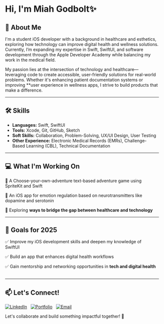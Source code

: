 # Hi, I'm Miah Godbolt✨

## 🌱 About Me  
I'm a student iOS developer with a background in healthcare and esthetics, exploring how technology can improve digital health and wellness solutions. Currently, I’m expanding my expertise in Swift, SwiftUI, and software development through the Apple Developer Academy while balancing my work in the medical field.  

My passion lies at the intersection of technology and healthcare—leveraging code to create accessible, user-friendly solutions for real-world problems. Whether it's enhancing patient documentation systems or improving **user experience in wellness apps, I strive to build products that make a difference.  

---

## 🛠️ Skills  
- **Languages:** Swift, SwiftUI  
- **Tools:** Xcode, Git, GitHub, Sketch  
- **Soft Skills:** Collaboration, Problem-Solving, UX/UI Design, User Testing  
- **Other Experience:** Electronic Medical Records (EMRs), Challenge-Based Learning (CBL), Technical Documentation  

---

## 💻 What I'm Working On  
🔅 A Choose-your-own-adventure text-based adventure game using SpriteKit and Swift  

🔅 An iOS app for emotion regulation based on neurotransmitters like dopamine and serotonin  

🔅 Exploring **ways to bridge the gap between healthcare and technology**  

---

## 🔮 Goals for 2025  
✅ Improve my iOS development skills and deepen my knowledge of SwiftUI  

✅ Build an app that enhances digital health workflows 

✅ Gain mentorship and networking opportunities in **tech and digital health**  
 

---

## 📫 Let's Connect!  
[![LinkedIn](https://img.shields.io/badge/LinkedIn-%230077B5.svg?style=for-the-badge&logo=linkedin&logoColor=white)](#)  
[![Portfolio](https://img.shields.io/badge/Portfolio-%23000000.svg?style=for-the-badge&logo=firefox&logoColor=white)](#)  
[![Email](https://img.shields.io/badge/Email-%23D14836.svg?style=for-the-badge&logo=gmail&logoColor=white)](#)  

Let's collaborate and build something impactful together! 🚀
